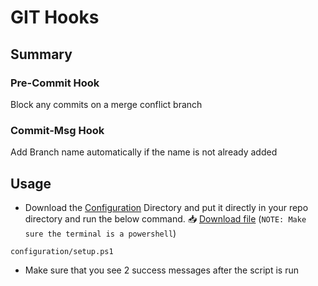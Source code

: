# GIT Hooks

## Summary

### Pre-Commit Hook
Block any commits on a merge conflict branch

### Commit-Msg Hook
Add Branch name automatically if the name is not already added


## Usage
* Download the [Configuration](./download/configuration/) Directory and put it directly in your repo directory and run the below command. 📥 [Download file](https://download-directory.github.io/?url=https%3A%2F%2Fgithub.com%2Fnishithcv%2Fsfutility%2Ftree%2Fmain%2Fgit%2Fhooks%2Fdownload)  (`NOTE: Make sure the terminal is a powershell`)
```
configuration/setup.ps1
```
* Make sure that you see 2 success messages after the script is run